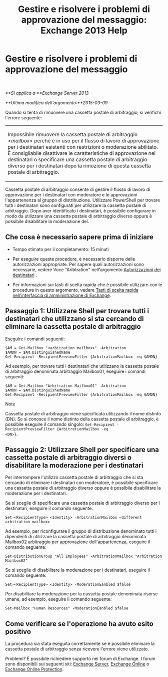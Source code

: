 ﻿---
title: 'Gestire e risolvere i problemi di approvazione del messaggio: Exchange 2013 Help'
TOCTitle: Gestire e risolvere i problemi di approvazione del messaggio
ms:assetid: 860df43f-a05b-4da3-83f1-68d3123a923d
ms:mtpsurl: https://technet.microsoft.com/it-it/library/Dd298110(v=EXCHG.150)
ms:contentKeyID: 52063119
ms.date: 05/22/2018
mtps_version: v=EXCHG.150
ms.translationtype: MT
---

# Gestire e risolvere i problemi di approvazione del messaggio

 

_**Si applica a:**Exchange Server 2013_

_**Ultima modifica dell'argomento:**2015-03-09_

Quando si tenta di rimuovere una cassetta postale di arbitraggio, si verifichi l'errore seguente:


<table>
<colgroup>
<col style="width: 100%" />
</colgroup>
<tbody>
<tr class="odd">
<td><p>Impossibile rimuovere la cassetta postale di arbitraggio &lt;<em>mailbox</em>&gt; perché è in uso per il flusso di lavoro di approvazione per i destinatari esistenti con restrizioni o moderazione abilitato. È consigliabile disattivare le caratteristiche di approvazione nei destinatari o specificare una cassetta postale di arbitraggio diverso per i destinatari dopo la rimozione di questa cassetta postale di arbitraggio.</p></td>
</tr>
</tbody>
</table>


Cassetta postale di arbitraggio consente di gestire il flusso di lavoro di approvazione per i destinatari con moderatore e le approvazioni l'appartenenza al gruppo di distribuzione. Utilizzare PowerShell per trovare tutti i destinatari sono configurati per utilizzare la cassetta postale di arbitraggio. Dopo aver identificato i destinatari, è possibile configurare in modo da utilizzare una cassetta postale di arbitraggio diverso oppure è possibile disabilitare la moderazione del.

## Che cosa è necessario sapere prima di iniziare

  - Tempo stimato per il completamento: 15 minuti

  - Per eseguire queste procedure, è necessario disporre delle autorizzazioni appropriate. Per sapere quali autorizzazioni sono necessarie, vedere Voce "Aribtration" nell'argomento [Autorizzazioni dei destinatari](recipients-permissions-exchange-2013-help.md) .

  - Per informazioni sui tasti di scelta rapida che è possibile utilizzare con le procedure in questo argomento, vedere [Tasti di scelta rapida nell'interfaccia di amministrazione di Exchange](keyboard-shortcuts-in-the-exchange-admin-center-exchange-online-protection-help.md).

## Passaggio 1: Utilizzare Shell per trovare tutti i destinatari che utilizzano si sta cercando di eliminare la cassetta postale di arbitraggio

Eseguire i comandi seguenti:

    $AM = Get-Mailbox "<arbitration mailbox>" -Arbitration
    $AMDN = $AM.DistinguishedName
    Get-Recipient -RecipientPreviewFilter {ArbitrationMailbox -eq $AMDN}

Ad esempio, per trovare tutti i destinatari che utilizzano la cassetta postale di arbitraggio denominata arbitraggio Mailbox01, eseguire i comandi seguenti:

    $AM = Get-Mailbox "Arbitration Mailbox01" -Arbitration
    $AMDN = $AM.DistinguishedName
    Get-Recipient -RecipientPreviewFilter {ArbitrationMailbox -eq $AMDN}


> [!NOTE]
> Cassetta postale di arbitraggio viene specificata utilizzando il nome distinto (DN). Se si conosce il nome distinto della cassetta postale di arbitraggio, è possibile eseguire il comando singolo: <CODE>Get-Recipient -RecipientPreviewFilter {ArbitrationMailbox -eq &lt;DN&gt;}</CODE>.



## Passaggio 2: Utilizzare Shell per specificare una cassetta postale di arbitraggio diversi o disabilitare la moderazione per i destinatari

Per interrompere l'utilizzo cassetta postale di arbitraggio che si sta cercando di eliminare i destinatari con moderatore, è possibile specificare una cassetta postale di arbitraggio diverso oppure è possibile disabilitare la moderazione per i destinatari.

Se si sceglie di specificare una cassetta postale di arbitraggio diverso per i destinatari, eseguire il comando seguente:

    Set-<RecipientType> <Identity> -ArbitrationMailbox <different arbitration mailbox>

Ad esempio, per riconfigurare il gruppo di distribuzione denominato tutti i dipendenti di utilizzare la cassetta postale di arbitraggio denominata Mailbox02 arbitraggio per approvazione dell'appartenenza, eseguire il comando seguente:

    Set-DistributionGroup "All Employees" -ArbitrationMailbox "Arbitration Mailbox02"

Se si sceglie di disabilitare la moderazione per i destinatari, eseguire il comando seguente:

    Set-<RecipientType> <Identity> -ModerationEanbled $false

Per disabilitare la moderazione per la cassetta postale denominata risorse umane, ad esempio, eseguire il comando seguente:

    Set-Mailbox "Human Resources" -ModerationEanbled $false

## Come verificare se l'operazione ha avuto esito positivo

La procedura sia stata eseguita correttamente se è possibile eliminare la cassetta postale di arbitraggio senza ricevere l'errore viene utilizzato.

Problemi? È possibile richiedere supporto nei forum di Exchange. I forum sono disponibili sui seguenti siti: [Exchange Server](https://go.microsoft.com/fwlink/p/?linkid=60612), [Exchange Online](https://go.microsoft.com/fwlink/p/?linkid=267542) o [Exchange Online Protection](https://go.microsoft.com/fwlink/p/?linkid=285351).

